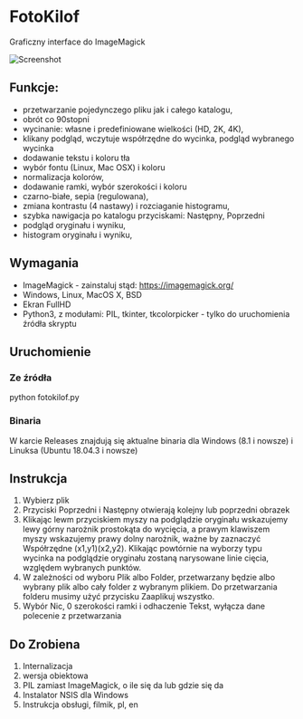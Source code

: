 # FotoKilof
Graficzny interface do ImageMagick

![Screenshot](https://github.com/TeaM-TL/FotoKilof/blob/master/fotokilof.png)

## Funkcje:
 - przetwarzanie pojedynczego pliku jak i całego katalogu,
 - obrót co 90stopni
 - wycinanie: własne i predefiniowane wielkości (HD, 2K, 4K),
 - klikany podgląd, wczytuje współrzędne do wycinka, podgląd wybranego wycinka
 - dodawanie tekstu i koloru tła
 - wybór fontu (Linux, Mac OSX) i koloru
 - normalizacja kolorów,
 - dodawanie ramki, wybór szerokości i koloru
 - czarno-białe, sepia (regulowana),
 - zmiana kontrastu (4 nastawy) i rozciaganie histogramu,
 - szybka nawigacja po katalogu przyciskami: Następny, Poprzedni
 - podgląd oryginału i wyniku,
 - histogram oryginału i wyniku,

## Wymagania
 - ImageMagick - zainstaluj stąd: https://imagemagick.org/
 - Windows, Linux, MacOS X, BSD
 - Ekran FullHD
 - Python3, z modułami: PIL, tkinter, tkcolorpicker - tylko do uruchomienia źródła skryptu

## Uruchomienie
### Ze źródła
python fotokilof.py

### Binaria
W karcie Releases znajdują się aktualne binaria dla Windows (8.1 i nowsze)
i Linuksa (Ubuntu 18.04.3 i nowsze)

## Instrukcja
1. Wybierz plik
2. Przyciski Poprzedni i Następny otwierają kolejny lub poprzedni obrazek
3. Klikając lewm przyciskiem myszy na podglądzie oryginału wskazujemy
lewy górny narożnik prostokąta do wycięcia, a prawym klawiszem myszy
wskazujemy prawy dolny narożnik, ważne by zaznaczyć Współrzędne (x1,y1)(x2,y2).
Klikając powtórnie na wyborzy typu wycinka na podglądzie oryginału 
zostaną narysowane linie cięcia, względem wybranych punktów.
4. W zależności od wyboru Plik albo Folder, przetwarzany będzie albo 
wybrany plik albo cały folder z wybranym plikiem.
Do przetwarzania folderu musimy użyć przycisku Zaaplikuj wszystko.
5. Wybór Nic, 0 szerokości ramki i odhaczenie Tekst, wyłącza dane 
polecenie z przetwarzania

## Do Zrobiena
1. Internalizacja
2. wersja obiektowa
3. PIL zamiast ImageMagick, o ile się da lub gdzie się da
4. Instalator NSIS dla Windows
5. Instrukcja obsługi, filmik, pl, en
